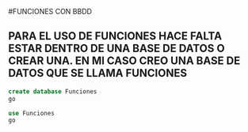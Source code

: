 #FUNCIONES CON BBDD

## PARA EL USO DE FUNCIONES HACE FALTA ESTAR DENTRO DE UNA BASE DE DATOS O CREAR UNA. EN MI CASO CREO UNA BASE DE DATOS QUE SE LLAMA FUNCIONES

```sql
create database Funciones
go

use Funciones
go
```




